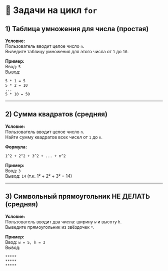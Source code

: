 # 📝 Задачи на цикл `for`

## 1) Таблица умножения для числа (простая)

**Условие:**  
Пользователь вводит целое число `n`.  
Выведите таблицу умножения для этого числа от `1` до `10`.

**Пример:**  
Ввод: `5`  
Вывод:

```
5 * 1 = 5
5 * 2 = 10
...
5 * 10 = 50
```

---

## 2) Сумма квадратов (средняя)

**Условие:**  
Пользователь вводит целое число `n`.  
Найти сумму квадратов всех чисел от `1` до `n`.

**Формула:**

```
1^2 + 2^2 + 3^2 + ... + n^2
```

**Пример:**  
Ввод: `3`  
Вывод: `14` (т.к. 1² + 2² + 3² = 14)

---

## 3) Символьный прямоугольник НЕ ДЕЛАТЬ (средняя)

**Условие:**  
Пользователь вводит два числа: ширину `w` и высоту `h`.  
Выведите прямоугольник из звёздочек `*`.

**Пример:**  
Ввод: `w = 5, h = 3`  
Вывод:

```
*****
*****
*****
```
